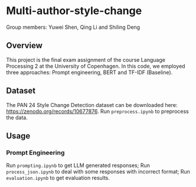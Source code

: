 # Multi-author-style-change
Group members: 
Yuwei Shen, Qing Li and Shiling Deng

## Overview
This project is the final exam assignment of the course Language Processing 2 at the University of Copenhagen. In this code, we employed three approaches: Prompt engineering, BERT and TF-IDF (Baseline).


## Dataset
The PAN 24 Style Change Detection dataset can be downloaded here: https://zenodo.org/records/10677876. Run `preprocess.ipynb` to preprocess the data.

## Usage
### Prompt Engineering
Run `prompting.ipynb` to get LLM generated responses; Run `process_json.ipynb` to deal with some responses with incorrect format; Run `evaluation.ipynb` to get evaluation results. 
